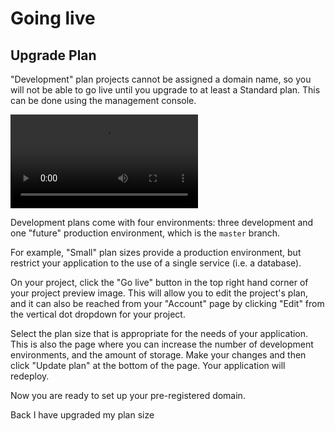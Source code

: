 # Going live

## Upgrade Plan

"Development" plan projects cannot be assigned a domain name, so you will not be able to go live until you upgrade to at least a Standard plan. This can be done using the management console.

<video controls>
  <source src="/videos/management-console/upgrade-plan.mp4" type="video/mp4">
</video>

Development plans come with four environments: three development and one "future" production environment, which is the `master` branch.

For example, "Small" plan sizes provide a production environment, but restrict your application to the use of a single service (i.e. a database).

On your project, click the "Go live" button in the top right hand corner of your project preview image. This will allow you to edit the project's plan, and it can also be reached from your "Account" page by clicking "Edit" from the vertical dot dropdown for your project.

Select the plan size that is appropriate for the needs of your application. This is also the page where you can increase the number of development environments, and the amount of storage. Make your changes and then click "Update plan" at the bottom of the page. Your application will redeploy.

Now you are ready to set up your pre-registered domain.

<div class="buttons">
  <a class="button-link prev" onclick="gitbook.navigation.goPrev()">Back</a>
  <a class="button-link next" onclick="gitbook.navigation.goNext()">I have upgraded my plan size</a>
</div>
